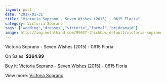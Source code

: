 ```yaml
---
layout: post
date: '2017-01-31'
title: "Victoria Soprano - Seven Wishes (2015) - 0615 Floria"
category: Victoria Soprano
tags: ["wedding","dresses","victoria","formal","bridesmaid"]
image: http://img.metalkind.com/99647-thickbox_default/victoria-soprano-seven-wishes-2015-0615-floria.jpg
---
```

Victoria Soprano - Seven Wishes (2015) - 0615 Floria

On Sales: **$364.99**
<a href="https://www.metalkind.com/en/victoria-soprano/22903-victoria-soprano-seven-wishes-2015-0615-floria.html"><amp-img layout="responsive" width="600" height="600" src="//img.metalkind.com/99647-thickbox_default/victoria-soprano-seven-wishes-2015-0615-floria.jpg" alt="Victoria Soprano - Seven Wishes (2015) - 0615 Floria 0" /></a>
<a href="https://www.metalkind.com/en/victoria-soprano/22903-victoria-soprano-seven-wishes-2015-0615-floria.html"><amp-img layout="responsive" width="600" height="600" src="//img.metalkind.com/99648-thickbox_default/victoria-soprano-seven-wishes-2015-0615-floria.jpg" alt="Victoria Soprano - Seven Wishes (2015) - 0615 Floria 1" /></a>
<a href="https://www.metalkind.com/en/victoria-soprano/22903-victoria-soprano-seven-wishes-2015-0615-floria.html"><amp-img layout="responsive" width="600" height="600" src="//img.metalkind.com/99649-thickbox_default/victoria-soprano-seven-wishes-2015-0615-floria.jpg" alt="Victoria Soprano - Seven Wishes (2015) - 0615 Floria 2" /></a>
<a href="https://www.metalkind.com/en/victoria-soprano/22903-victoria-soprano-seven-wishes-2015-0615-floria.html"><amp-img layout="responsive" width="600" height="600" src="//img.metalkind.com/99650-thickbox_default/victoria-soprano-seven-wishes-2015-0615-floria.jpg" alt="Victoria Soprano - Seven Wishes (2015) - 0615 Floria 3" /></a>
<a href="https://www.metalkind.com/en/victoria-soprano/22903-victoria-soprano-seven-wishes-2015-0615-floria.html"><amp-img layout="responsive" width="600" height="600" src="//img.metalkind.com/99651-thickbox_default/victoria-soprano-seven-wishes-2015-0615-floria.jpg" alt="Victoria Soprano - Seven Wishes (2015) - 0615 Floria 4" /></a>

Buy it: [Victoria Soprano - Seven Wishes (2015) - 0615 Floria](https://www.metalkind.com/en/victoria-soprano/22903-victoria-soprano-seven-wishes-2015-0615-floria.html "Victoria Soprano - Seven Wishes (2015) - 0615 Floria")

View more: [Victoria Soprano](https://www.metalkind.com/en/198-victoria-soprano "Victoria Soprano")